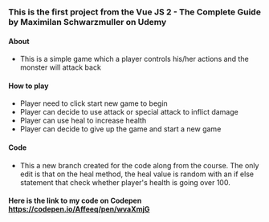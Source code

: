 ### This is the first project from the Vue JS 2 - The Complete Guide by Maximilan Schwarzmuller on Udemy

#### About
* This is a simple game which a player controls his/her actions and the monster will attack back

#### How to play
* Player need to click start new game to begin
* Player can decide to use attack or special attack to inflict damage
* Player can use heal to increase health
* Player can decide to give up the game and start a new game

#### Code
* This a new branch created for the code along from the course. The only edit is that on the heal method, the heal value is random with an if else statement that check whether player's health is going over 100.


#### Here is the link to my code on Codepen https://codepen.io/Affeeq/pen/wvaXmjG